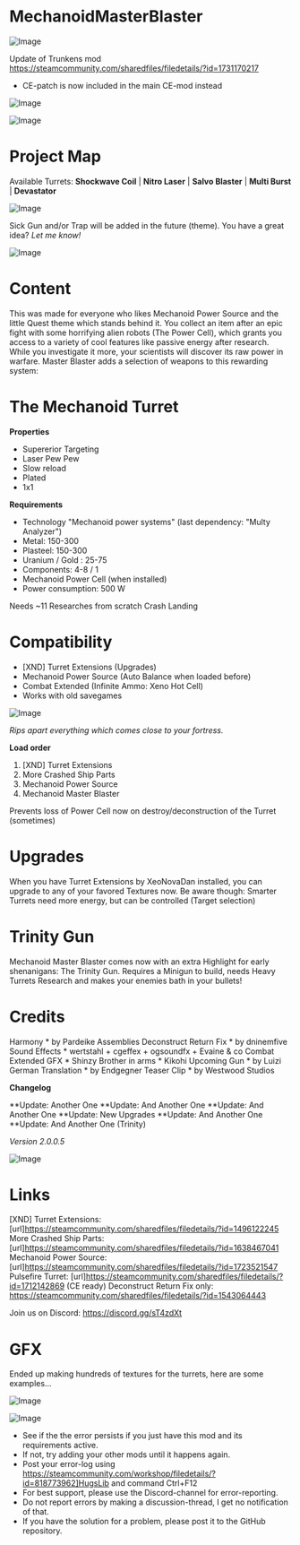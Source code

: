 # MechanoidMasterBlaster

![Image](https://i.imgur.com/buuPQel.png)

Update of Trunkens mod
https://steamcommunity.com/sharedfiles/filedetails/?id=1731170217

- CE-patch is now included in the main CE-mod instead

![Image](https://i.imgur.com/pufA0kM.png)

	
![Image](https://i.imgur.com/Z4GOv8H.png)

# Project Map


Available Turrets: **Shockwave Coil** | **Nitro Laser** | **Salvo Blaster** | **Multi Burst** | **Devastator**

![Image](https://i.ibb.co/4FtwpLK/Mechanoid-Turret-PROJECTMAP.png)


Sick Gun and/or Trap will be added in the future (theme). You have a great idea? *Let me know!*

![Image](https://i.ibb.co/GRn1CVW/Trunken-Rifle-128x128.png)


# Content


This was made for everyone who likes Mechanoid Power Source and the little Quest theme which stands behind it. You collect an item after an epic fight with some horrifying alien robots (The Power Cell), which grants you access to a variety of cool features like passive energy after research. While you investigate it more, your scientists will discover its raw power in warfare. Master Blaster adds a selection of weapons to this rewarding system:

# The Mechanoid Turret


**Properties**

 - Supererior Targeting
 - Laser Pew Pew
 - Slow reload
 - Plated
 - 1x1

**Requirements**

 - Technology "Mechanoid power systems"
   (last dependency: "Multy Analyzer")
 - Metal: 150-300
 - Plasteel: 150-300
 - Uranium / Gold : 25-75
 - Components: 4-8 / 1
 - Mechanoid Power Cell (when installed)
 - Power consumption: 500 W

Needs ~11 Researches from scratch Crash Landing

# Compatibility


 - [XND] Turret Extensions (Upgrades)
 - Mechanoid Power Source (Auto Balance when loaded before)
 - Combat Extended (Infinite Ammo: Xeno Hot Cell)
 - Works with old savegames

![Image](https://i.ibb.co/Cs48QPv/CE-COMBAT-EXTENDED-ARHHH-klein.png)


*Rips apart everything which comes close to your fortress.*

**Load order**

 1. [XND] Turret Extensions
 2. More Crashed Ship Parts
 3. Mechanoid Power Source
 4. Mechanoid Master Blaster

Prevents loss of Power Cell now on destroy/deconstruction of the Turret (sometimes)

# Upgrades


When you have Turret Extensions by XeoNovaDan installed, you can upgrade to any of your favored Textures now. Be aware though: Smarter Turrets need more energy, but can be controlled (Target selection)

# Trinity Gun


Mechanoid Master Blaster comes now with an extra Highlight for early shenanigans: The Trinity Gun. Requires a Minigun to build, needs Heavy Turrets Research and makes your enemies bath in your bullets!

# Credits


Harmony * by Pardeike
Assemblies Deconstruct Return Fix * by dninemfive
Sound Effects * wertstahl + cgeffex + ogsoundfx + Evaine &amp; co
Combat Extended GFX * Shinzy
Brother in arms * Kikohi
Upcoming Gun * by Luizi
German Translation * by Endgegner
Teaser Clip * by Westwood Studios

**Changelog**

**Update: Another One
**Update: And Another One
**Update: And Another One
**Update: New Upgrades
**Update: And Another One
**Update: And Another One (Trinity)

*Version 2.0.0.5*

![Image](https://media.giphy.com/media/WQ0Wwh2q3mPugctpQS/giphy.gif)


# Links


[XND] Turret Extensions: [url]https://steamcommunity.com/sharedfiles/filedetails/?id=1496122245
More Crashed Ship Parts: [url]https://steamcommunity.com/sharedfiles/filedetails/?id=1638467041
Mechanoid Power Source: [url]https://steamcommunity.com/sharedfiles/filedetails/?id=1723521547
Pulsefire Turret: [url]https://steamcommunity.com/sharedfiles/filedetails/?id=1712142869 (CE ready)
Deconstruct Return Fix only: https://steamcommunity.com/sharedfiles/filedetails/?id=1543064443

Join us on Discord: https://discord.gg/sT4zdXt

# GFX


Ended up making hundreds of textures for the turrets, here are some examples...

![Image](https://i.ibb.co/yy5yZLh/Mechanoid-Turret-OUTSOURCED.png)


![Image](https://i.imgur.com/PwoNOj4.png)



-  See if the the error persists if you just have this mod and its requirements active.
-  If not, try adding your other mods until it happens again.
-  Post your error-log using https://steamcommunity.com/workshop/filedetails/?id=818773962]HugsLib and command Ctrl+F12
-  For best support, please use the Discord-channel for error-reporting.
-  Do not report errors by making a discussion-thread, I get no notification of that.
-  If you have the solution for a problem, please post it to the GitHub repository.




